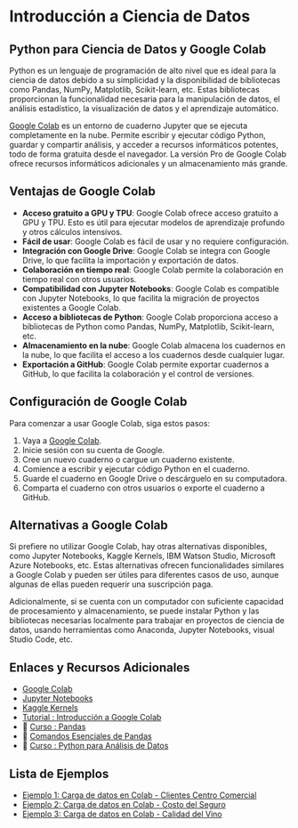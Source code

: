 # Introducción a Ciencia de Datos

## Python para Ciencia de Datos y Google Colab

Python es un lenguaje de programación de alto nivel que es ideal para la ciencia de datos debido a su simplicidad y la disponibilidad de bibliotecas como Pandas, NumPy, Matplotlib, Scikit-learn, etc. Estas bibliotecas proporcionan la funcionalidad necesaria para la manipulación de datos, el análisis estadístico, la visualización de datos y el aprendizaje automático.

[Google Colab](https://colab.google) es un entorno de cuaderno Jupyter que se ejecuta completamente en la nube. Permite escribir y ejecutar código Python, guardar y compartir análisis, y acceder a recursos informáticos potentes, todo de forma gratuita desde el navegador. La versión Pro de Google Colab ofrece recursos informáticos adicionales y un almacenamiento más grande.

## Ventajas de Google Colab

- **Acceso gratuito a GPU y TPU**: Google Colab ofrece acceso gratuito a GPU y TPU. Esto es útil para ejecutar modelos de aprendizaje profundo y otros cálculos intensivos.
- **Fácil de usar**: Google Colab es fácil de usar y no requiere configuración.
- **Integración con Google Drive**: Google Colab se integra con Google Drive, lo que facilita la importación y exportación de datos.
- **Colaboración en tiempo real**: Google Colab permite la colaboración en tiempo real con otros usuarios.
- **Compatibilidad con Jupyter Notebooks**: Google Colab es compatible con Jupyter Notebooks, lo que facilita la migración de proyectos existentes a Google Colab.
- **Acceso a bibliotecas de Python**: Google Colab proporciona acceso a bibliotecas de Python como Pandas, NumPy, Matplotlib, Scikit-learn, etc.
- **Almacenamiento en la nube**: Google Colab almacena los cuadernos en la nube, lo que facilita el acceso a los cuadernos desde cualquier lugar.
- **Exportación a GitHub**: Google Colab permite exportar cuadernos a GitHub, lo que facilita la colaboración y el control de versiones.

## Configuración de Google Colab

Para comenzar a usar Google Colab, siga estos pasos:

1. Vaya a [Google Colab](https://colab.research.google.com/).
2. Inicie sesión con su cuenta de Google.
3. Cree un nuevo cuaderno o cargue un cuaderno existente.
4. Comience a escribir y ejecutar código Python en el cuaderno.
5. Guarde el cuaderno en Google Drive o descárguelo en su computadora.
6. Comparta el cuaderno con otros usuarios o exporte el cuaderno a GitHub.

## Alternativas a Google Colab

Si prefiere no utilizar Google Colab, hay otras alternativas disponibles, como Jupyter Notebooks, Kaggle Kernels, IBM Watson Studio, Microsoft Azure Notebooks, etc. Estas alternativas ofrecen funcionalidades similares a Google Colab y pueden ser útiles para diferentes casos de uso, aunque algunas de ellas pueden requerir una suscripción paga.

Adicionalmente, si se cuenta con un computador con suficiente capacidad de procesamiento y almacenamiento, se puede instalar Python y las bibliotecas necesarias localmente para trabajar en proyectos de ciencia de datos, usando herramientas como Anaconda, Jupyter Notebooks, visual Studio Code, etc.

## Enlaces y Recursos Adicionales

- [Google Colab](https://colab.research.google.com/)
- [Jupyter Notebooks](https://jupyter.org/)
- [Kaggle Kernels](https://www.kaggle.com/kernels)
- [Tutorial : Introducción a Google Colab](https://www.youtube.com/watch?v=9g61bnipcSs)
- :panda_face: [Curso : Pandas](https://youtu.be/2uvysYbKdjM?si=HP84RkaGdmZVPSeA) 
- :panda_face: [Comandos Esenciales de Pandas](https://pandas.pydata.org/Pandas_Cheat_Sheet.pdf)
- :snake: [Curso : Python para Análisis de Datos](https://www.youtube.com/watch?v=wUSDVGivd-8)

## Lista de Ejemplos

- [Ejemplo 1: Carga de datos en Colab - Clientes Centro Comercial](Ejemplo_1-mall_customers_clustering.ipynb)
- [Ejemplo 2: Carga de datos en Colab - Costo del Seguro](Ejemplo_2-unsurance_cost_regression.ipynb)
- [Ejemplo 3: Carga de datos en Colab - Calidad del Vino](Ejemplo_3-WineQT_classification.ipynb)